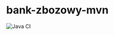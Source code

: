 # bank-zbozowy-mvn

![Java CI](https://github.com/KingaBurnejko/bank-zbozowy-mvn/actions/workflows/ci.yml/badge.svg)

